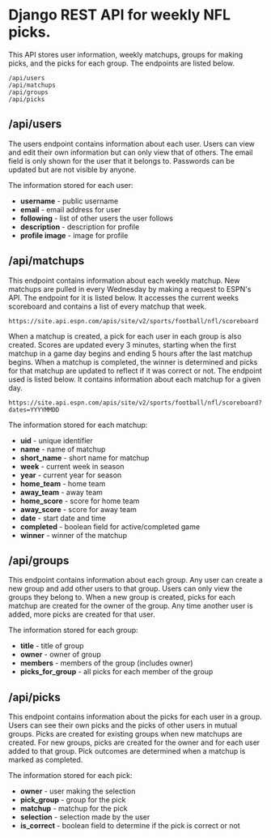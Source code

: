# Django REST API for weekly NFL picks.

This API stores user information, weekly matchups, groups for making picks, and the picks for each group. The endpoints are listed below. 

    /api/users
    /api/matchups
    /api/groups
    /api/picks



## /api/users 

The users endpoint contains information about each user. Users can view and edit their own information but can only view that of others. The email field is only shown for the user that it belongs to. Passwords can be updated but are not visible by anyone. 

The information stored for each user:

- **username** - public username
- **email** - email address for user
- **following** - list of other users the user follows 
- **description** - description for profile
- **profile image** - image for profile



## /api/matchups

This endpoint contains information about each weekly matchup. New matchups are pulled in every Wednesday by making a request to ESPN's API. The endpoint for it is listed below. It accesses the current weeks scoreboard and contains a list of every matchup that week. 

    https://site.api.espn.com/apis/site/v2/sports/football/nfl/scoreboard

When a matchup is created, a pick for each user in each group is also created. Scores are updated every 3 minutes, starting when the first matchup in a game day begins and ending 5 hours after the last matchup begins. When a matchup is completed, the winner is determined and picks for that matchup are updated to reflect if it was correct or not. The endpoint used is listed below. It contains information about each matchup for a given day. 

    https://site.api.espn.com/apis/site/v2/sports/football/nfl/scoreboard?dates=YYYYMMDD


The information stored for each matchup:

- **uid** - unique identifier 
- **name** - name of matchup
- **short_name** - short name for matchup 
- **week** - current week in season
- **year** - current year for season
- **home_team** - home team
- **away_team** - away team
- **home_score** - score for home team
- **away_score** - score for away team
- **date** - start date and time 
- **completed** - boolean field for active/completed game
- **winner** - winner of the matchup



## /api/groups

This endpoint contains information about each group. Any user can create a new group and add other users to that group. Users can only view the groups they belong to. When a new group is created, picks for each matchup are created for the owner of the group. Any time another user is added, more picks are created for that user. 

The information stored for each group:

- **title** - title of group
- **owner** - owner of group  
- **members** - members of the group (includes owner)
- **picks_for_group** - all picks for each member of the group



## /api/picks

This endpoint contains information about the picks for each user in a group. Users can see their own picks and the picks of other users in mutual groups. Picks are created for existing groups when new matchups are created. For new groups, picks are created for the owner and for each user added to that group. Pick outcomes are determined when a matchup is marked as completed.  

The information stored for each pick:

- **owner** - user making the selection
- **pick_group** - group for the pick
- **matchup** - matchup for the pick
- **selection** - selection made by the user
- **is_correct** - boolean field to determine if the pick is correct or not
